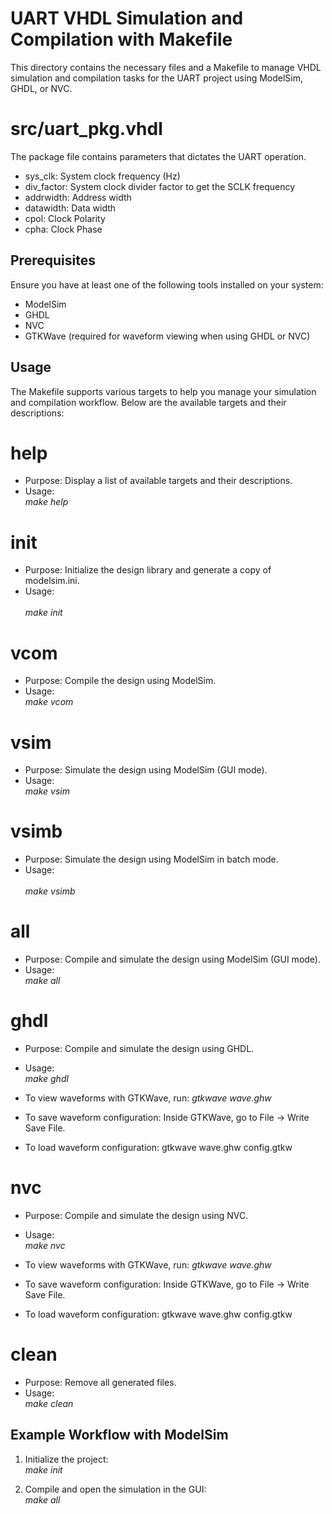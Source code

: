 # UART VHDL Simulation and Compilation with Makefile

This directory contains the necessary files and a Makefile to manage VHDL simulation and compilation tasks for the UART project using ModelSim, GHDL, or NVC.

# src/uart\_pkg.vhdl

The package file contains parameters that dictates the UART operation.

- sys\_clk: System clock frequency (Hz)
- div\_factor: System clock divider factor to get the SCLK frequency
- addrwidth: Address width
- datawidth: Data width
- cpol: Clock Polarity
- cpha: Clock Phase

## Prerequisites

Ensure you have at least one of the following tools installed on your system:

- ModelSim
- GHDL 
- NVC 
- GTKWave (required for waveform viewing when using GHDL or NVC)

## Usage

The Makefile supports various targets to help you manage your simulation and compilation workflow. Below are the available targets and their descriptions:

# help
- Purpose: Display a list of available targets and their descriptions.
- Usage: <br />
  *make help*

# init
- Purpose: Initialize the design library and generate a copy of modelsim.ini.
- Usage: <br />  
*make init*

# vcom
- Purpose: Compile the design using ModelSim.
- Usage: <br /> 
*make vcom*

# vsim
- Purpose: Simulate the design using ModelSim (GUI mode).
- Usage: <br />
*make vsim*

# vsimb
- Purpose: Simulate the design using ModelSim in batch mode.
- Usage: <br />  
*make vsimb*

# all
- Purpose: Compile and simulate the design using ModelSim (GUI mode).
- Usage: <br /> 
*make all*

# ghdl
- Purpose: Compile and simulate the design using GHDL.
- Usage: <br /> 
*make ghdl*

- To view waveforms with GTKWave, run:
  *gtkwave wave.ghw*
- To save waveform configuration:
  Inside GTKWave, go to File -> Write Save File.
- To load waveform configuration:
  gtkwave wave.ghw config.gtkw

# nvc
- Purpose: Compile and simulate the design using NVC.
- Usage: <br /> 
*make nvc*

- To view waveforms with GTKWave, run:
  *gtkwave wave.ghw*
- To save waveform configuration:
  Inside GTKWave, go to File -> Write Save File.
- To load waveform configuration:
  gtkwave wave.ghw config.gtkw

# clean
- Purpose: Remove all generated files.
- Usage: <br /> 
*make clean*

## Example Workflow with ModelSim

1. Initialize the project: <br /> 
*make init*

2. Compile and open the simulation in the GUI: <br /> 
*make all*
